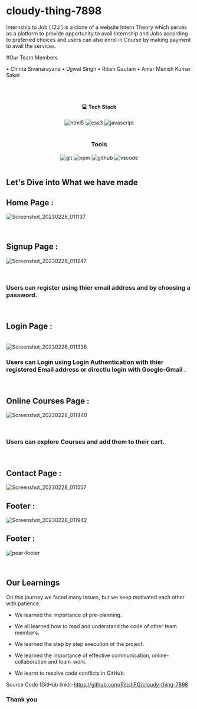 # cloudy-thing-7898
Internship to Job ( I2J ) is a clone of a website Intern Theory which serves as a platform to provide opportunity to avail Internship and Jobs according to preferred choices and users can also enrol in Course by making payment to avail the services.

#Our Team Members 

• Chinta Sivanarayana
• Ujjwal Singh
• Ritish Gautam
• Amar
  Manish Kumar Saket

<br/>


<br/>
<h4 align="center">💻 Tech Stack</h4>
 <div align="center">
 <img src="https://img.shields.io/badge/html5-%23E34F26.svg?style=for-the-badge&logo=html5&logoColor=white" align="center" alt="html5">
 <img src = "https://img.shields.io/badge/css3-%231572B6.svg?style=for-the-badge&logo=css3&logoColor=white" align="center" alt="css3">
 <img src="https://img.shields.io/badge/javascript-%23323330.svg?style=for-the-badge&logo=javascript&logoColor=%23F7DF1E"  align="center" alt="javascript" />
</div>
<br/>



<div align="center"><h3 align="center">Tools</h3> 
   <img src="https://img.shields.io/badge/netlify-%23000000.svg?style=for-the-badge&logo=netlify&logoColor=#00C7B7" align="center" alt="git"/>
  <img src = "https://img.shields.io/badge/NPM-%23000000.svg?style=for-the-badge&logo=npm&logoColor=white" align="center" alt="npm">
  <img src="https://img.shields.io/badge/GitHub-100000?style=for-the-badge&logo=github&logoColor=white"  align="center" alt="github"/>
   <img src="https://img.shields.io/badge/Visual%20Studio-5C2D91.svg?style=for-the-badge&logo=visual-studio&logoColor=white"  align="center" alt="vscode"/>
    
      
</div>
<br/>



## Let's Dive into What we have made

## Home Page :
![Screenshot_20230228_011137](https://user-images.githubusercontent.com/112061123/221786372-19311234-dd64-4717-8d82-180b68196d7a.png)

<br/>


## Signup Page :
![Screenshot_20230228_011247](https://user-images.githubusercontent.com/112061123/221786560-19e94dc1-ea58-48c1-8cb6-43cbee7b3bb4.png)

<br/>
<h3>Users can register using thier email address and by choosing a password.</h3>
<br/>


## Login Page :
<br/>![Screenshot_20230228_011338](https://user-images.githubusercontent.com/112061123/221786744-4cb98725-657c-4e3d-be3b-eaac62f8e70d.png)

<h3>Users can Login using Login Authentication with thier registered Email address or directlu login with Google-Gmail .</h3>
<br/>


## Online Courses Page :
![Screenshot_20230228_011440](https://user-images.githubusercontent.com/112061123/221786991-e9843280-1c37-4cf3-a80e-c38c27f0c787.png)

<br/>
<h3>Users can explore Courses and add them to their cart.</h3>
<br/>

## Contact Page :
![Screenshot_20230228_011557](https://user-images.githubusercontent.com/112061123/221787501-84ab31c5-ce66-4e56-b9e2-351a7e552318.png)

## Footer :
![Screenshot_20230228_011942](https://user-images.githubusercontent.com/112061123/221787936-fdbd5a18-3665-4a23-9fc7-9334d0651707.png)


## Footer :
![pear-footer](https://user-images.githubusercontent.com/57268357/214032857-a72a5471-30ba-4bf1-aaf2-f6abab3ec696.PNG)

<br/>

## Our Learnings
On this journey we faced many issues, but we keep motivated each other with patience. 

- We learned the importance of pre-planning.

- We all learned how to read and understand the code of other team members.

- We learned the step by step execution of the project.

- We learned the importance of effective communication, online-collaboration and team-work.

- We learnt to resolve code conflicts in GitHub.

Source Code (GitHub link):-https://github.com/RitishFG/cloudy-thing-7898


### Thank you
